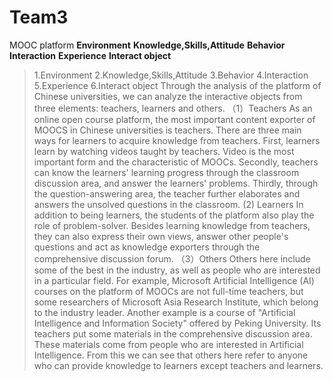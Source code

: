 # Team3
MOOC platform
**Environment**
**Knowledge,Skills,Attitude**
**Behavior**
**Interaction**
**Experience**
**Interact object**
> 1.Environment
> 2.Knowledge,Skills,Attitude
> 3.Behavior
> 4.Interaction
> 5.Experience
> 6.Interact object
  Through the analysis of the platform of Chinese universities, we can analyze the interactive objects from three elements: teachers, learners and others.
  （1）Teachers
  As an online open course platform, the most important content exporter of MOOCS in Chinese universities is teachers. There are three main ways for learners to acquire knowledge from teachers. First, learners learn by watching videos taught by teachers. Video is the most important form and the characteristic of MOOCs. Secondly, teachers can know the learners' learning progress through the classroom discussion area, and answer the learners' problems. Thirdly, through the question-answering area, the teacher further elaborates and answers the unsolved questions in the classroom.
  (2) Learners
  In addition to being learners, the students of the platform also play the role of problem-solver. Besides learning knowledge from teachers, they can also express their own views, answer other people's questions and act as knowledge exporters through the comprehensive discussion forum.
  （3）Others
  Others here include some of the best in the industry, as well as people who are interested in a particular field. For example, Microsoft  Artificial Intelligence (AI) courses on the platform of MOOCs are not full-time teachers, but some researchers of Microsoft Asia Research Institute, which belong to the industry leader. Another example is a course of "Artificial Intelligence and Information Society" offered by Peking University. Its teachers put some materials in the comprehensive discussion area. These materials come from people who are interested in Artificial Intelligence. From this we can see that others here refer to anyone who can provide knowledge to learners except teachers and learners.
